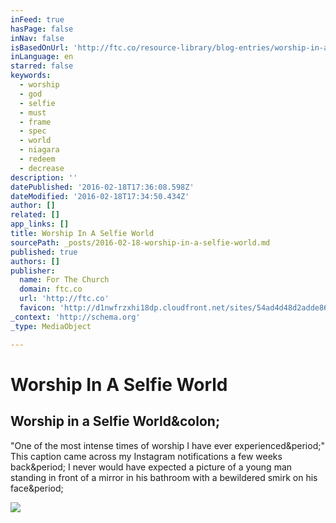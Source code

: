 ```yaml
---
inFeed: true
hasPage: false
inNav: false
isBasedOnUrl: 'http://ftc.co/resource-library/blog-entries/worship-in-a-selfie-world'
inLanguage: en
starred: false
keywords:
  - worship
  - god
  - selfie
  - must
  - frame
  - spec
  - world
  - niagara
  - redeem
  - decrease
description: ''
datePublished: '2016-02-18T17:36:08.598Z'
dateModified: '2016-02-18T17:34:50.434Z'
author: []
related: []
app_links: []
title: Worship In A Selfie World
sourcePath: _posts/2016-02-18-worship-in-a-selfie-world.md
published: true
authors: []
publisher:
  name: For The Church
  domain: ftc.co
  url: 'http://ftc.co'
  favicon: 'http://d1nwfrzxhi18dp.cloudfront.net/sites/54ad4d48d2adde8633000006/theme/images/favicon.ico?b5965156b67ce02ea459575d0ce07977'
_context: 'http://schema.org'
_type: MediaObject

---
```

# Worship In A Selfie World

<article style=""><h1>Worship in a Selfie World&amp;colon;</h1><p>"One of the most intense times of worship I have ever experienced&amp;period;" This caption came across my Instagram notifications a few weeks back&amp;period; I never would have expected a picture of a young man standing in front of a mirror in his bathroom with a bewildered smirk on his face&amp;period;</p><img src="https://dncqdsevn7j5.cloudfront.net/images/dynamic/W1siZnUiLCJodHRwczovL2Qxbndmcnp4aGkxOGRwLmNsb3VkZnJvbnQubmV0L3VwbG9hZHMvYmxvZy9ibG9nX2VudHJ5L3Byb21vX2ltYWdlLzE4OTgvd29yc2hpcC1zZWxmaWUtd29ybGQuanBnIl0sWyJwIiwidGh1bWIiLCIxMjAweDY0MCMiXV0/worship-selfie-world.jpg?sha=5d227b71ace06a9b" /></article>